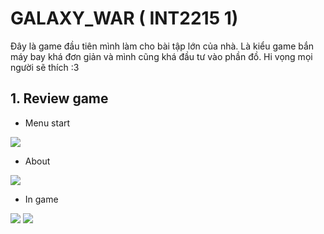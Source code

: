 # GALAXY_WAR ( INT2215 1)
  Đây là game đầu tiên mình làm cho bài tập lớn của nhà. Là kiểu game bắn máy bay khá đơn giản và mình cũng khá đầu tư vào phần đồ. Hi vọng mọi người sẽ thích :3
## 1. Review game
- Menu start
<img src="https://i.imgur.com/Bwhfl9B.jpg">

- About
<img src="https://i.imgur.com/133R51y.jpg">

- In game
<img src="https://i.imgur.com/tlNCkax.jpeg">

<img src = "https://i.imgur.com/ezzby3h.jpg">

